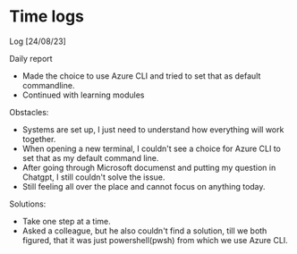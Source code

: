 # Time logs

Log [24/08/23]

Daily report

- Made the choice to use Azure CLI and tried to set that as default commandline.
- Continued with learning modules


Obstacles:

- Systems are set up, I just need to understand how everything will work together.
- When opening a new terminal, I couldn't see a choice for Azure CLI to set that as my default command line.
- After going through Microsoft documenst and putting my question in Chatgpt, I still couldn't solve the issue.
- Still feeling all over the place and cannot focus on anything today.


Solutions:

- Take one step at a time.
- Asked a colleague, but he also couldn't find a solution, till we both figured, that it was just powershell(pwsh) from which we use Azure CLI.

